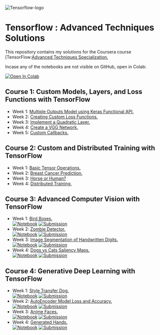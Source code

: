 
![Tensorflow-logo](https://camo.githubusercontent.com/aeb4f612bd9b40d81c62fcbebd6db44a5d4344b8b962be0138817e18c9c06963/68747470733a2f2f7777772e74656e736f72666c6f772e6f72672f696d616765732f74665f6c6f676f5f686f72697a6f6e74616c2e706e67)

# Tensorflow : Advanced Techniques Solutions

This repository contains my solutions for the Coursera course [TensorFlow:[Advanced Techniques Specialization.](https://www.coursera.org/specializations/tensorflow-advanced-techniques)  

Incase any of the notebooks are not visible on GitHub, open in Colab:

[![Open In Colab](https://colab.research.google.com/assets/colab-badge.svg)](https://colab.research.google.com/github/shreyasvedpathak/Tensorflow-Advanced-Techniques-Solutions/blob/master)

## Course 1: Custom Models, Layers, and Loss Functions with TensorFlow

* Week 1: [Multiple Outputs Model using Keras Functional API.](Course-1/../Course%201/Week1_Assignment.ipynb)
* Week 2: [Creating Custom Loss Functions.](Course-1/../Course%201/Week2_Assignment.ipynb)
* Week 3: [Implement a Quadratic Layer.](Course-1/../Course%201/Week3_Assignment.ipynb)
* Week 4: [Create a VGG Network.](Course-1/../Course%201/Week4_Assignment.ipynb)
* Week 5: [Custom Callbacks.](Course-1/../Course%201/../Course%201/Week5_Bonus%20Notebook.ipynb)

## Course 2: Custom and Distributed Training with TensorFlow

* Week 1: [Basic Tensor Operations.](Course-2/../Course%202/Week1_Assignment.ipynb)
* Week 2: [Breast Cancer Prediction.](Course-2/../Course%202/Week2_Assignment.ipynb)
* Week 3: [Horse or Human?](Course-2/../Course%202/Week3_Assignment.ipynb)
* Week 4: [Distributed Training.](Course-2/../Course%202/Week4_Assignment.ipynb)

## Course 3: Advanced Computer Vision with TensorFlow

* Week 1: [Bird Boxes.](Course-3/../Course%203/Week%201/)  
   [![Notebook](https://img.shields.io/badge/-Notebook-blue)](Course-3/../Course%203/Week%201/Week1_Assignment.ipynb)
   [![Submission](https://img.shields.io/badge/-birds.h5-brightgreen)](Course-3/../Course%203/Week%201/birds.h5) 
* Week 2: [Zombie Detector.](Course-3/../Course%203/Week%202/)  
   [![Notebook](https://img.shields.io/badge/-Notebook-blue)](Course-3/../Course%203/Week%202/Week2_Assignment.ipynb)
   [![Submission](https://img.shields.io/badge/-results.data-brightgreen)](Course-3/../Course%203/Week%202/results.data)
* Week 3: [Image Segmentation of Handwritten Digits.](Course-3/../Course%203/Week%203/)  
   [![Notebook](https://img.shields.io/badge/-Notebook-blue)](Course-3/../Course%203/Week%203/Week3_Assignment.ipynb)
   [![Submission](https://img.shields.io/badge/-model.h5-brightgreen)](Course-3/../Course%203/Week%203/model.h5)
* Week 4: [Dogs vs Cats Saliency Maps.](Course-3/../Course%203/Week%204/)  
   [![Notebook](https://img.shields.io/badge/-Notebook-blue)](Course-3/../Course%203/Week%204/Week4_Assignment.ipynb)
   [![Submission](https://img.shields.io/badge/-images.zip-brightgreen)](Course-3/../Course%203/Week%204/images.zip)

## Course 4: Generative Deep Learning with TensorFlow

* Week 1: [Style Transfer Dog.](Course-4/../Course%204/Week%201/)  
   [![Notebook](https://img.shields.io/badge/-Notebook-blue)](Course-4/../Course%204/Week%201/Week1_Assignment.ipynb)
   [![Submission](https://img.shields.io/badge/-doggo.png-brightgreen)](Course-4/../Course%204/Week%201/doggo.png) 
* Week 2: [AutoEncoder Model Loss and Accuracy.](Course-4/../Course%204/Week%202/)  
   [![Notebook](https://img.shields.io/badge/-Notebook-blue)](Course-4/../Course%204/Week%202/Week2_Assignment.ipynb)
   [![Submission](https://img.shields.io/badge/-mymodel.h5-brightgreen)](Course-4/../Course%204/Week%202/mymodel.h5)
* Week 3: [Anime Faces.](Course-4/../Course%204/Week%203/)  
   [![Notebook](https://img.shields.io/badge/-Notebook-blue)](Course-4/../Course%204/Week%203/Week3_Assignment.ipynb)
   [![Submission](https://img.shields.io/badge/-anime.h5-brightgreen)](Course-4/../Course%204/Week%203/anime.h5)
* Week 4: [Generated Hands.](Course-4/../Course%204/Week%204/)  
   [![Notebook](https://img.shields.io/badge/-Notebook-blue)](Course-4/../Course%204/Week%204/Week4_Assignment.ipynb)
   [![Submission](https://img.shields.io/badge/-images.zip-brightgreen)](Course-4/../Course%204/Week%204/mysigns.zip)
